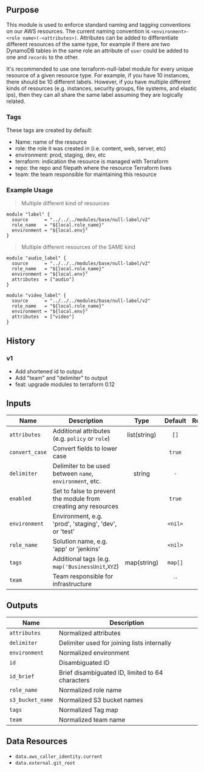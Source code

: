 ## Purpose
This module is used to enforce standard naming and tagging conventions on our AWS resources.  The current naming convention is ```<environment>-<role name>(-<attributes>)```.  Attributes can be added to differentiate different resources of the same type, for example if there are two DynamoDB tables in the same role an attribute of `user` could be added to one and `records` to the other.

It's recommended to use one terraform-null-label module for every unique resource of a given resource type. For example, if you have 10 instances, there should be 10 different labels. However, if you have multiple different kinds of resources (e.g. instances, security groups, file systems, and elastic ips), then they can all share the same label assuming they are logically related.

### Tags
These tags are created by default:

- Name: name of the resource
- role: the role it was created in (i.e. content, web, server, etc)
- environment: prod, staging, dev, etc
- terraform: indication the resource is managed with Terraform
- repo: the repo and filepath where the resource Terraform lives
- team: the team responsible for maintaining this resource

### Example Usage
> Multiple different kind of resources
```hcl
module "label" {
  source      = "../../../modules/base/null-label/v2"
  role_name   = "${local.role_name}"
  environment = "${local.env}"
}
```
> Multiple different resources of the SAME kind
```hcl
module "audio_label" {
  source      = "../../../modules/base/null-label/v2"
  role_name   = "${local.role_name}"
  environment = "${local.env}"
  attributes  = ["audio"]
}

module "video_label" {
  source      = "../../../modules/base/null-label/v2"
  role_name   = "${local.role_name}"
  environment = "${local.env}"
  attributes  = ["video"]
}
```

## History

### v1
- Add shortened id to output
- Add "team" and "delimiter" to output
- feat: upgrade modules to terraform 0.12


<!-- BEGINNING OF TERRAFORM-DOCS HOOK -->

## Inputs
| Name | Description | Type | Default | Required |
|------|-------------|:----:|:-----:|:-----:|
| `attributes` |Additional attributes (e.g. `policy` or `role`) |list(string) | `[]` | no |
| `convert_case` |Convert fields to lower case | | `true` | no |
| `delimiter` |Delimiter to be used between `name`, `environment`, etc. |string | `-` | no |
| `enabled` |Set to false to prevent the module from creating any resources | | `true` | no |
| `environment` |Environment, e.g. 'prod', 'staging', 'dev', or 'test' | | `<nil>` | no |
| `role_name` |Solution name, e.g. 'app' or 'jenkins' | | `<nil>` | no |
| `tags` |Additional tags (e.g. `map('BusinessUnit`,`XYZ`) |map(string) | `map[]` | no |
| `team` |Team responsible for infrastructure | | `` | no |

## Outputs
| Name | Description |
|------|-------------|
| `attributes` | Normalized attributes |
| `delimiter` | Delimiter used for joining lists internally |
| `environment` | Normalized environment |
| `id` | Disambiguated ID |
| `id_brief` | Brief disambiguated ID, limited to 64 characters |
| `role_name` | Normalized role name |
| `s3_bucket_name` | Normalized S3 bucket names |
| `tags` | Normalized Tag map |
| `team` | Normalized team name |

Data Resources
--------------
* `data.aws_caller_identity.current`
* `data.external.git_root`
<!-- END OF TERRAFORM-DOCS HOOK -->
